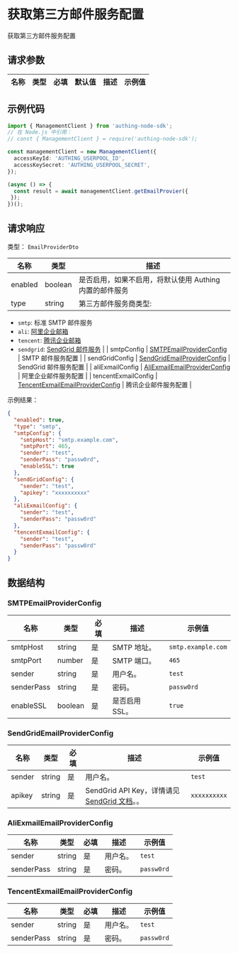 # 获取第三方邮件服务配置

<!--
  警告⚠️：
  不要直接修改该文档，
  https://github.com/Authing/authing-docs-factory
  使用该项目进行生成
-->

<LastUpdated />

获取第三方邮件服务配置

## 请求参数

| 名称 | 类型 | 必填 | 默认值 | 描述 | 示例值 |
| ---- | ---- | ---- | ---- | ---- | ---- |


## 示例代码

```ts
import { ManagementClient } from 'authing-node-sdk';
// 在 Node.js 中引用：
// const { ManagementClient } = require('authing-node-sdk');

const managementClient = new ManagementClient({
  accessKeyId: 'AUTHING_USERPOOL_ID',
  accessKeySecret: 'AUTHING_USERPOOL_SECRET',
});

(async () => {
  const result = await managementClient.getEmailProvier({
 });
})();
```



## 请求响应

类型： `EmailProviderDto`

| 名称 | 类型 | 描述 |
| ---- | ---- | ---- |
| enabled | boolean | 是否启用，如果不启用，将默认使用 Authing 内置的邮件服务 |
| type | string | 第三方邮件服务商类型:
- `smtp`: 标准 SMTP 邮件服务
- `ali`: [阿里企业邮箱](https://www.ali-exmail.cn/Land/)
- `tencent`: [腾讯企业邮箱](https://work.weixin.qq.com/mail/)
- `sendgrid`: [SendGrid 邮件服务](https://sendgrid.com/)
     |
| smtpConfig | <a href="#SMTPEmailProviderConfig">SMTPEmailProviderConfig</a> | SMTP 邮件服务配置 |
| sendGridConfig | <a href="#SendGridEmailProviderConfig">SendGridEmailProviderConfig</a> | SendGrid 邮件服务配置 |
| aliExmailConfig | <a href="#AliExmailEmailProviderConfig">AliExmailEmailProviderConfig</a> | 阿里企业邮件服务配置 |
| tencentExmailConfig | <a href="#TencentExmailEmailProviderConfig">TencentExmailEmailProviderConfig</a> | 腾讯企业邮件服务配置 |



示例结果：

```json
{
  "enabled": true,
  "type": "smtp",
  "smtpConfig": {
    "smtpHost": "smtp.example.com",
    "smtpPort": 465,
    "sender": "test",
    "senderPass": "passw0rd",
    "enableSSL": true
  },
  "sendGridConfig": {
    "sender": "test",
    "apikey": "xxxxxxxxxx"
  },
  "aliExmailConfig": {
    "sender": "test",
    "senderPass": "passw0rd"
  },
  "tencentExmailConfig": {
    "sender": "test",
    "senderPass": "passw0rd"
  }
}
```

## 数据结构


### <a id="SMTPEmailProviderConfig"></a> SMTPEmailProviderConfig

| 名称 | 类型 | 必填 | 描述 | 示例值 |
| ---- |  ---- | ---- | ---- | ---- |
| smtpHost | string | 是 | SMTP 地址。  |  `smtp.example.com` |
| smtpPort | number | 是 | SMTP 端口。  |  `465` |
| sender | string | 是 | 用户名。  |  `test` |
| senderPass | string | 是 | 密码。  |  `passw0rd` |
| enableSSL | boolean | 是 | 是否启用 SSL。  |  `true` |


### <a id="SendGridEmailProviderConfig"></a> SendGridEmailProviderConfig

| 名称 | 类型 | 必填 | 描述 | 示例值 |
| ---- |  ---- | ---- | ---- | ---- |
| sender | string | 是 | 用户名。  |  `test` |
| apikey | string | 是 | SendGrid API Key，详情请见 [SendGrid 文档](https://docs.sendgrid.com/ui/account-and-settings/api-keys)。。  |  `xxxxxxxxxx` |


### <a id="AliExmailEmailProviderConfig"></a> AliExmailEmailProviderConfig

| 名称 | 类型 | 必填 | 描述 | 示例值 |
| ---- |  ---- | ---- | ---- | ---- |
| sender | string | 是 | 用户名。  |  `test` |
| senderPass | string | 是 | 密码。  |  `passw0rd` |


### <a id="TencentExmailEmailProviderConfig"></a> TencentExmailEmailProviderConfig

| 名称 | 类型 | 必填 | 描述 | 示例值 |
| ---- |  ---- | ---- | ---- | ---- |
| sender | string | 是 | 用户名。  |  `test` |
| senderPass | string | 是 | 密码。  |  `passw0rd` |


